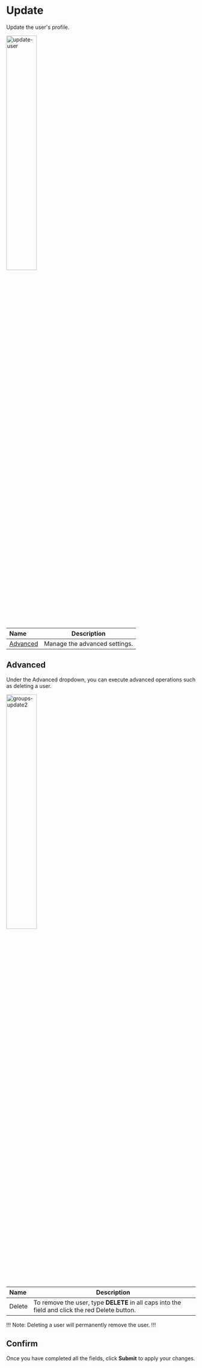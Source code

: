 # Update

Update the user's profile.

<img src="/static/images/update-user.jpg" alt="update-user" style="width: 40%; display: block"></a>

**Name** | **Description** 
:--- | ---
<a href="/users/update/#advanced">Advanced</a> | Manage the advanced settings.

## Advanced

Under the Advanced dropdown, you can execute advanced operations such as deleting a user. 

<img src="/static/images/update-user2.jpg" alt="groups-update2" style="width: 40%; display: block"></a>

**Name** | **Description** 
:--- | ---
Delete | To remove the user, type **DELETE** in all caps into the field and click the red Delete button.

!!! Note: 
Deleting a user will permanently remove the user.
!!!

## Confirm

Once you have completed all the fields, click **Submit** to apply your changes.
